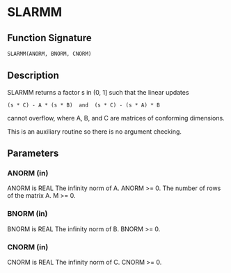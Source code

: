 # SLARMM

## Function Signature

```fortran
SLARMM(ANORM, BNORM, CNORM)
```

## Description


 SLARMM returns a factor s in (0, 1] such that the linear updates

    (s * C) - A * (s * B)  and  (s * C) - (s * A) * B

 cannot overflow, where A, B, and C are matrices of conforming
 dimensions.

 This is an auxiliary routine so there is no argument checking.

## Parameters

### ANORM (in)

ANORM is REAL The infinity norm of A. ANORM >= 0. The number of rows of the matrix A. M >= 0.

### BNORM (in)

BNORM is REAL The infinity norm of B. BNORM >= 0.

### CNORM (in)

CNORM is REAL The infinity norm of C. CNORM >= 0.

